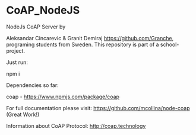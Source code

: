 # CoAP_NodeJS
NodeJs CoAP Server by

Aleksandar Cincarevic & Granit Demiraj https://github.com/Granche, programing students from Sweden. This repository is part of a school-project.


Just run:

npm i


Dependencies so far:

coap - https://www.npmjs.com/package/coap 

For full documentation please visit: https://github.com/mcollina/node-coap (Great Work!)

Information about CoAP Protocol: http://coap.technology
